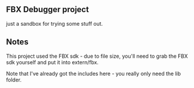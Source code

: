 ## FBX Debugger project

just a sandbox for trying some stuff out.

## Notes

This project used the FBX sdk - due to file size, you'll need to grab the FBX sdk yourself and put it into extern/fbx.

Note that I've already got the includes here - you really only need the lib folder.